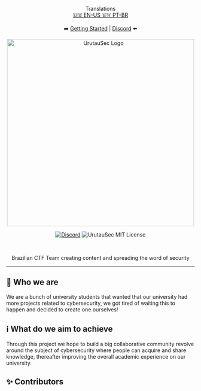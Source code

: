 <p align="center">
Translations <br>
<a href="README.md">🇺🇸 EN-US </a>
<a href="/readme/languages/README.pt-BR.md">🇧🇷 PT-BR </a>
<br>
<br>
➡️
<a href="https://urutausec.com.br/wiki/getting-started">Getting Started</a> |
<a href="https://discord.gg/Kn2rdrNc7k">Discord</a>
 ⬅️
</p>

<p align="center">
<img src="readme/images/urutausec-logo-dark-transparent.png" alt="UrutauSec Logo" width="500"/>
</p>

<p align="center">
<a href="https://discord.gg/Kn2rdrNc7k"><img alt="Discord" src="https://img.shields.io/discord/894558180456169483"></a>
<img src="https://img.shields.io/badge/License-MIT-yellow.svg" alt="UrutauSec MIT License">
</p>
<br>

<p align="center">
Brazilian CTF Team creating content and spreading the word of security
</p>
<hr>

## 🤔 Who we are
We are a bunch of university students that wanted that our university had more projects related to cybersecurity,
we got tired of waiting this to happen and decided to create one ourselves!

## ℹ️ What do we aim to achieve
Through this project we hope to build a big collaborative community revolve around the subject of cybersecurity
where people can acquire and share knowledge, thereafter improving the overall academic experience on our university.
## ✨ Contributors
            

